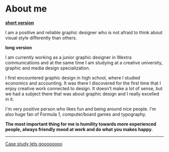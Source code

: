 <html>
  
  
<h1>About me</h1>

<u> <b>short version</b> </u>

I am a positive and reliable graphic designer who is not afraid to think about visual style differently than others.


<b>long version</b>

I am currently working as a junior graphic designer in Wextra communications and at the same time I am studying at a creative university, graphic and media design specialization.

I first encountered graphic design in high school, where I studied economics and accounting. It was there I discovered for the first time that I enjoy creative work connected to design. It doesn’t make a lot of sense, but we had a subject there that was about graphic design and I really excelled in it.

I'm very positive person who likes fun and being around nice people. I'm also huge fan of Formula 1, computer/board games and typography. 

<b>The most important thing for me is humility towards more experienced people, always friendly mood at work and do what you makes happy.</b>

  ________________
  
  <a href="case-study.md">Case study lets goooooooo</a>
</html>
